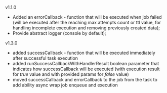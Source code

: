v1.1.0
* Added an errorCallback - function that will be executed when job failed
(will be executed after the reaching max attempts count or ttl value, for handling incomplete execution and removing previously created data);
* Provide abstract logger (console by default);

v1.3.0
* added successCallback - function that will be executed immediately after successful task execution
* added runSuccessCallbackWithHandlerResult boolean parameter that indicates how successCallback will be executed (with execution result for _true_ value and with provided params for _false_ value)
* moved successCallback and errorCallback to the job from the task to add ability async wrap job enqueue and execution
